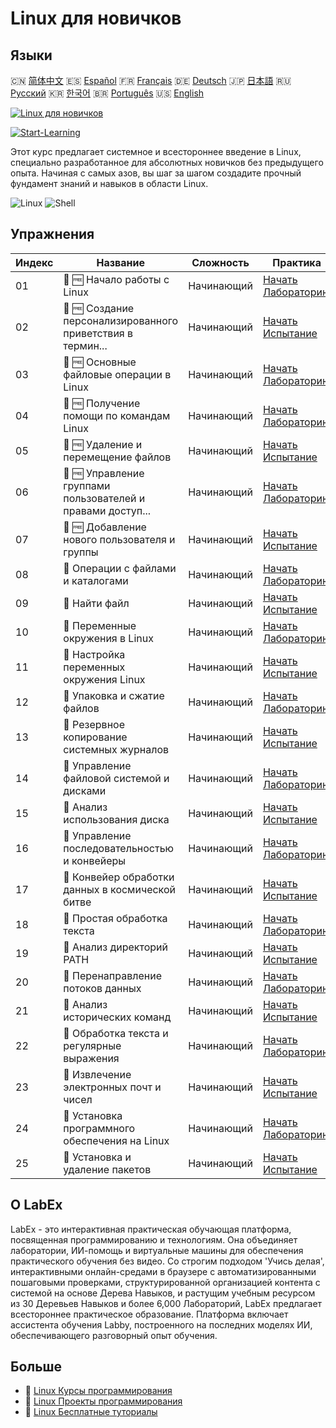 # Linux для новичков

## Языки

🇨🇳 [简体中文](README_zh.md) 🇪🇸 [Español](README_es.md) 🇫🇷 [Français](README_fr.md) 🇩🇪 [Deutsch](README_de.md) 🇯🇵 [日本語](README_ja.md) 🇷🇺 [Русский](README_ru.md) 🇰🇷 [한국어](README_ko.md) 🇧🇷 [Português](README_pt.md) 🇺🇸 [English](README.md) 

[![Linux для новичков](https://cover-creator.labex.io/linux-for-noobs.png?lang=ru)](https://labex.io/ru/courses/linux-for-noobs)

[![Start-Learning](https://img.shields.io/badge/Start-Learning-whitesmoke?style=for-the-badge)](https://labex.io/ru/courses/linux-for-noobs)

Этот курс предлагает системное и всестороннее введение в Linux, специально разработанное для абсолютных новичков без предыдущего опыта. Начиная с самых азов, вы шаг за шагом создадите прочный фундамент знаний и навыков в области Linux.

![Linux](https://img.shields.io/badge/Linux-whitesmoke?style=for-the-badge&logo=linux)
![Shell](https://img.shields.io/badge/Shell-whitesmoke?style=for-the-badge&logo=shell)


## Упражнения

|   Индекс | Название                                                    | Сложность   | Практика                                                                                                                           |
|----------|-------------------------------------------------------------|-------------|------------------------------------------------------------------------------------------------------------------------------------|
|       01 | 📖 🆓 Начало работы с Linux                                 | Начинающий  | <a target='_blank' href='https://labex.io/ru/tutorials/linux-getting-started-with-linux-446315'>Начать Лабораторию</a>             |
|       02 | 🎯 🆓 Создание персонализированного приветствия в термин... | Начинающий  | <a target='_blank' href='https://labex.io/ru/tutorials/linux-create-personalized-terminal-greeting-446322'>Начать Испытание</a>    |
|       03 | 📖 🆓 Основные файловые операции в Linux                    | Начинающий  | <a target='_blank' href='https://labex.io/ru/tutorials/linux-basic-file-operations-in-linux-18001'>Начать Лабораторию</a>          |
|       04 | 📖 🆓 Получение помощи по командам Linux                    | Начинающий  | <a target='_blank' href='https://labex.io/ru/tutorials/linux-get-help-on-linux-commands-18000'>Начать Лабораторию</a>              |
|       05 | 🎯 🆓 Удаление и перемещение файлов                         | Начинающий  | <a target='_blank' href='https://labex.io/ru/tutorials/linux-delete-and-move-files-7777'>Начать Испытание</a>                      |
|       06 | 📖 🆓 Управление группами пользователей и правами доступ... | Начинающий  | <a target='_blank' href='https://labex.io/ru/tutorials/linux-linux-user-group-and-file-permissions-18002'>Начать Лабораторию</a>   |
|       07 | 🎯 🆓 Добавление нового пользователя и группы               | Начинающий  | <a target='_blank' href='https://labex.io/ru/tutorials/linux-add-new-user-and-group-17987'>Начать Испытание</a>                    |
|       08 | 📖  Операции с файлами и каталогами                         | Начинающий  | <a target='_blank' href='https://labex.io/ru/tutorials/linux-file-and-directory-operations-17997'>Начать Лабораторию</a>           |
|       09 | 🎯  Найти файл                                              | Начинающий  | <a target='_blank' href='https://labex.io/ru/tutorials/linux-find-a-file-17993'>Начать Испытание</a>                               |
|       10 | 📖  Переменные окружения в Linux                            | Начинающий  | <a target='_blank' href='https://labex.io/ru/tutorials/linux-environment-variables-in-linux-385274'>Начать Лабораторию</a>         |
|       11 | 🎯  Настройка переменных окружения Linux                    | Начинающий  | <a target='_blank' href='https://labex.io/ru/tutorials/linux-configure-linux-environment-variables-437861'>Начать Испытание</a>    |
|       12 | 📖  Упаковка и сжатие файлов                                | Начинающий  | <a target='_blank' href='https://labex.io/ru/tutorials/linux-file-packaging-and-compression-385413'>Начать Лабораторию</a>         |
|       13 | 🎯  Резервное копирование системных журналов                | Начинающий  | <a target='_blank' href='https://labex.io/ru/tutorials/linux-backup-system-log-17989'>Начать Испытание</a>                         |
|       14 | 📖  Управление файловой системой и дисками                  | Начинающий  | <a target='_blank' href='https://labex.io/ru/tutorials/linux-file-system-and-disk-management-17999'>Начать Лабораторию</a>         |
|       15 | 🎯  Анализ использования диска                              | Начинающий  | <a target='_blank' href='https://labex.io/ru/tutorials/linux-analyzing-disk-usage-7775'>Начать Испытание</a>                       |
|       16 | 📖  Управление последовательностью и конвейеры              | Начинающий  | <a target='_blank' href='https://labex.io/ru/tutorials/linux-sequence-control-and-pipeline-17994'>Начать Лабораторию</a>           |
|       17 | 🎯  Конвейер обработки данных в космической битве           | Начинающий  | <a target='_blank' href='https://labex.io/ru/tutorials/linux-space-battle-data-pipeline-385343'>Начать Испытание</a>               |
|       18 | 📖  Простая обработка текста                                | Начинающий  | <a target='_blank' href='https://labex.io/ru/tutorials/linux-simple-text-processing-18004'>Начать Лабораторию</a>                  |
|       19 | 🎯  Анализ директорий PATH                                  | Начинающий  | <a target='_blank' href='https://labex.io/ru/tutorials/linux-analyzing-path-directories-385344'>Начать Испытание</a>               |
|       20 | 📖  Перенаправление потоков данных                          | Начинающий  | <a target='_blank' href='https://labex.io/ru/tutorials/linux-data-stream-redirection-17995'>Начать Лабораторию</a>                 |
|       21 | 🎯  Анализ исторических команд                              | Начинающий  | <a target='_blank' href='https://labex.io/ru/tutorials/linux-analyze-historical-commands-17988'>Начать Испытание</a>               |
|       22 | 📖  Обработка текста и регулярные выражения                 | Начинающий  | <a target='_blank' href='https://labex.io/ru/tutorials/linux-text-processing-and-regular-expressions-18003'>Начать Лабораторию</a> |
|       23 | 🎯  Извлечение электронных почт и чисел                     | Начинающий  | <a target='_blank' href='https://labex.io/ru/tutorials/linux-extracting-mails-and-numbers-17991'>Начать Испытание</a>              |
|       24 | 📖  Установка программного обеспечения на Linux             | Начинающий  | <a target='_blank' href='https://labex.io/ru/tutorials/linux-software-installation-on-linux-18005'>Начать Лабораторию</a>          |
|       25 | 🎯  Установка и удаление пакетов                            | Начинающий  | <a target='_blank' href='https://labex.io/ru/tutorials/linux-installing-and-removing-packages-385380'>Начать Испытание</a>         |

## О LabEx

LabEx - это интерактивная практическая обучающая платформа, посвященная программированию и технологиям. Она объединяет лаборатории, ИИ-помощь и виртуальные машины для обеспечения практического обучения без видео. Со строгим подходом 'Учись делая', интерактивными онлайн-средами в браузере с автоматизированными пошаговыми проверками, структурированной организацией контента с системой на основе Дерева Навыков, и растущим учебным ресурсом из 30 Деревьев Навыков и более 6,000 Лабораторий, LabEx предлагает всестороннее практическое образование. Платформа включает ассистента обучения Labby, построенного на последних моделях ИИ, обеспечивающего разговорный опыт обучения.

## Больше

- 🔗 [Linux Курсы программирования](https://github.com/labex-labs/awesome-programming-courses)
- 🔗 [Linux Проекты программирования](https://github.com/labex-labs/awesome-programming-projects)
- 🔗 [Linux Бесплатные туториалы](https://github.com/labex-labs/linux-free-tutorials)

